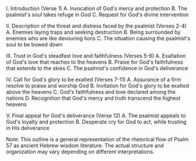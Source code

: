 I. Introduction (Verse 1)
    A. Invocation of God's mercy and protection
    B. The psalmist's soul takes refuge in God
    C. Request for God's divine intervention

II. Description of the threat and distress faced by the psalmist (Verses 2-4)
    A. Enemies laying traps and seeking destruction
    B. Being surrounded by enemies who are like devouring lions
    C. The situation causing the psalmist's soul to be bowed down

III. Trust in God's steadfast love and faithfulness (Verses 5-6)
    A. Exaltation of God's love that reaches to the heavens
    B. Praise for God's faithfulness that extends to the skies
    C. The psalmist's confidence in God's deliverance

IV. Call for God's glory to be exalted (Verses 7-11)
    A. Assurance of a firm resolve to praise and worship God
    B. Invitation for God's glory to be exalted above the heavens
    C. God's faithfulness and love declared among the nations
    D. Recognition that God's mercy and truth transcend the highest heavens

V. Final appeal for God's deliverance (Verse 12)
    A. The psalmist appeals to God's loyalty and protection
    B. Desperate cry for God to act, while trusting in His deliverance

Note: This outline is a general representation of the rhetorical flow of Psalm 57 as ancient Hebrew wisdom literature. The actual structure and organization may vary depending on different interpretations.